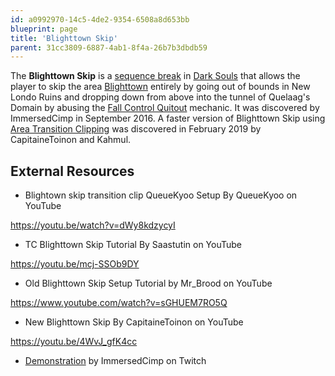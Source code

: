 ```yaml
---
id: a0992970-14c5-4de2-9354-6508a8d653bb
blueprint: page
title: 'Blighttown Skip'
parent: 31cc3809-6887-4ab1-8f4a-26b7b3dbdb59
---
```

The **Blighttown Skip** is a [sequence break](/sequence-break) in [Dark Souls](/darksouls) that allows the player to skip the area [Blighttown](//darksouls.wikidot.com/blighttown) entirely by going out of bounds in New Londo Ruins and dropping down from above into the tunnel of Quelaag's Domain by abusing the [Fall Control Quitout](/darksouls/fall-control-quitout) mechanic. It was discovered by ImmersedCimp in September 2016. A faster version of Blighttown Skip using [ Area Transition Clipping](/darksouls/area-transition-clipping) was discovered in February 2019 by CapitaineToinon and Kahmul.

## External Resources

- Blightown skip transition clip QueueKyoo Setup By QueueKyoo on YouTube

https://youtu.be/watch?v=dWy8kdzycyI

- TC Blighttown Skip Tutorial By Saastutin on YouTube

https://youtu.be/mcj-SSOb9DY

- Old Blighttown Skip Setup Tutorial by Mr_Brood on YouTube

https://www.youtube.com/watch?v=sGHUEM7RO5Q

- New Blighttown Skip By CapitaineToinon on YouTube

https://youtu.be/4WvJ_gfK4cc

- [Demonstration](https://www.twitch.tv/immersedcimp/v/87670972) by ImmersedCimp on Twitch
